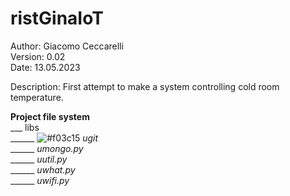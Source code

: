 # ristGinaIoT

Author:  Giacomo Ceccarelli<br>
Version: 0.02<br>
Date: 13.05.2023

Description: First attempt to make a system controlling cold room temperature.

**Project file system**<br>
___ libs<br>
______ ![#f03c15](https://placehold.co/15x15/f03c15/f03c15.png) *ugit*<br>
______ *umongo.py*<br>
______ *uutil.py*<br>
______ *uwhat.py*<br>
______ *uwifi.py*
